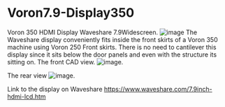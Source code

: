 # Voron7.9-Display350
Voron 350 HDMI Display Waveshare 7.9Widescreen.
![image](https://github.com/robermeyer/Voron7.9-Display350/assets/7516894/59204c27-46af-43dc-86ec-1074682012bb)
The Waveshare display conveniently fits inside the front skirts of a Voron 350 machine using Voron 250 Front skirts.
There is no need to cantilever this display since it sits below the door panels and even with the structure its sitting on.
The front CAD view.
![image](https://github.com/robermeyer/Voron7.9-Display350/assets/7516894/d204d2b0-6c87-41ed-a838-005617079ab0).

The rear view
![image](https://github.com/robermeyer/Voron7.9-Display350/assets/7516894/b97ec946-efeb-4030-ad04-48f280380736).

Link to the display on Waveshare
https://www.waveshare.com/7.9inch-hdmi-lcd.htm

